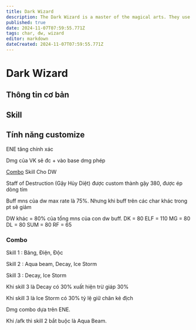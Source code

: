 ```yaml
---
title: Dark Wizard
description: The Dark Wizard is a master of the magical arts. They use their knowledge to deal powerful magical attacks on enemies with staff type weapons
published: true
date: 2024-11-07T07:59:55.771Z
tags: char, dw, wizard
editor: markdown
dateCreated: 2024-11-07T07:59:55.771Z
---
```


# Dark Wizard

## Thông tin cơ bản

## Skill

## Tính năng customize

ENE tăng chính xác

Dmg của VK sẽ đc + vào base dmg phép

[Combo](#combo) Skill Cho DW

Staff of Destruction (Gậy Hủy Diệt) được custom thành gậy 380, được ép dòng tím

Buff mns của dw max rate là 75%. Nhưng khi buff trên các char khác trong pt sẽ giảm

DW khác = 80% của tổng mns của con dw buff.
DK = 80
ELF = 110
MG = 80
DL = 80
SUM = 80
RF = 65

### Combo

Skill 1 : Băng, Điện, Độc

Skill 2 : Aqua beam, Decay, Ice Storm

Skill 3 : Decay, Ice Storm

Khi skill 3 là Decay có 30% xuất hiện trừ giáp 30%

Khi skill 3 là Ice Storm có 30% tỷ lệ giữ chân kẻ địch

Dmg combo dựa trên ENE.

Khi /afk thì skill 2 bắt buộc là Aqua Beam.